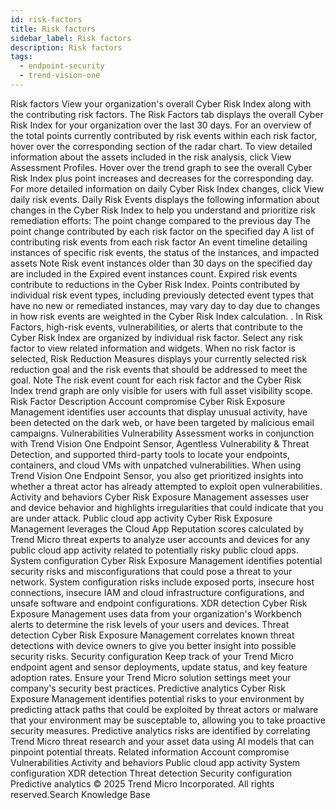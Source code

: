```yaml
---
id: risk-factors
title: Risk factors
sidebar_label: Risk factors
description: Risk factors
tags:
  - endpoint-security
  - trend-vision-one
---
```


 Risk factors View your organization's overall Cyber Risk Index along with the contributing risk factors. The Risk Factors tab displays the overall Cyber Risk Index for your organization over the last 30 days. For an overview of the total points currently contributed by risk events within each risk factor, hover over the corresponding section of the radar chart. To view detailed information about the assets included in the risk analysis, click View Assessment Profiles. Hover over the trend graph to see the overall Cyber Risk Index plus point increases and decreases for the corresponding day. For more detailed information on daily Cyber Risk Index changes, click View daily risk events. Daily Risk Events displays the following information about changes in the Cyber Risk Index to help you understand and prioritize risk remediation efforts: The point change compared to the previous day The point change contributed by each risk factor on the specified day A list of contributing risk events from each risk factor An event timeline detailing instances of specific risk events, the status of the instances, and impacted assets Note Risk event instances older than 30 days on the specified day are included in the Expired event instances count. Expired risk events contribute to reductions in the Cyber Risk Index. Points contributed by individual risk event types, including previously detected event types that have no new or remediated instances, may vary day to day due to changes in how risk events are weighted in the Cyber Risk Index calculation. . In Risk Factors, high-risk events, vulnerabilities, or alerts that contribute to the Cyber Risk Index are organized by individual risk factor. Select any risk factor to view related information and widgets. When no risk factor is selected, Risk Reduction Measures displays your currently selected risk reduction goal and the risk events that should be addressed to meet the goal. Note The risk event count for each risk factor and the Cyber Risk Index trend graph are only visible for users with full asset visibility scope. Risk Factor Description Account compromise Cyber Risk Exposure Management identifies user accounts that display unusual activity, have been detected on the dark web, or have been targeted by malicious email campaigns. Vulnerabilities Vulnerability Assessment works in conjunction with Trend Vision One Endpoint Sensor, Agentless Vulnerability & Threat Detection, and supported third-party tools to locate your endpoints, containers, and cloud VMs with unpatched vulnerabilities. When using Trend Vision One Endpoint Sensor, you also get prioritized insights into whether a threat actor has already attempted to exploit open vulnerabilities. Activity and behaviors Cyber Risk Exposure Management assesses user and device behavior and highlights irregularities that could indicate that you are under attack. Public cloud app activity Cyber Risk Exposure Management leverages the Cloud App Reputation scores calculated by Trend Micro threat experts to analyze user accounts and devices for any public cloud app activity related to potentially risky public cloud apps. System configuration Cyber Risk Exposure Management identifies potential security risks and misconfigurations that could pose a threat to your network. System configuration risks include exposed ports, insecure host connections, insecure IAM and cloud infrastructure configurations, and unsafe software and endpoint configurations. XDR detection Cyber Risk Exposure Management uses data from your organization's Workbench alerts to determine the risk levels of your users and devices. Threat detection Cyber Risk Exposure Management correlates known threat detections with device owners to give you better insight into possible security risks. Security configuration Keep track of your Trend Micro endpoint agent and sensor deployments, update status, and key feature adoption rates. Ensure your Trend Micro solution settings meet your company's security best practices. Predictive analytics Cyber Risk Exposure Management identifies potential risks to your environment by predicting attack paths that could be exploited by threat actors or malware that your environment may be susceptable to, allowing you to take proactive security measures. Predictive analytics risks are identified by correlating Trend Micro threat research and your asset data using AI models that can pinpoint potential threats. Related information Account compromise Vulnerabilities Activity and behaviors Public cloud app activity System configuration XDR detection Threat detection Security configuration Predictive analytics © 2025 Trend Micro Incorporated. All rights reserved.Search Knowledge Base